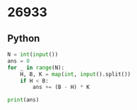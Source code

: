 # 26933

## Python

```python
N = int(input())
ans = 0
for _ in range(N):
    H, B, K = map(int, input().split())
    if H < B:
        ans += (B - H) * K

print(ans)

```
